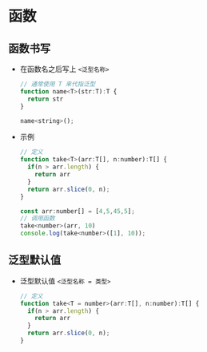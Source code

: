 # 函数

## 函数书写

+ 在函数名之后写上 `<泛型名称>`

  ```js
  // 通常使用 T 来代指泛型
  function name<T>(str:T):T {
    return str
  }

  name<string>();
  ```

+ 示例

  ```js
  // 定义
  function take<T>(arr:T[], n:number):T[] {
    if(n > arr.length) {
      return arr
    }
    return arr.slice(0, n);
  }

  const arr:number[] = [4,5,45,5];
  // 调用函数
  take<number>(arr, 10)
  console.log(take<number>([1], 10));
  ```

## 泛型默认值

+ 泛型默认值 `<泛型名称 = 类型>`

  ```js
  // 定义
  function take<T = number>(arr:T[], n:number):T[] {
    if(n > arr.length) {
      return arr
    }
    return arr.slice(0, n);
  }
  ```
